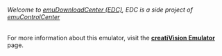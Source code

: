 ###### Welcome to [emuDownloadCenter (EDC)](https://github.com/PhoenixInteractiveNL/emuDownloadCenter/wiki/), EDC is a side project of [emuControlCenter](https://github.com/PhoenixInteractiveNL/emuControlCenter/wiki/)

For more information about this emulator, visit the [**creatiVision Emulator**](https://github.com/PhoenixInteractiveNL/emuDownloadCenter/wiki/Emulator-creativision#menu) page.
